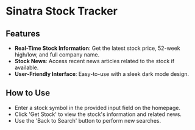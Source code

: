 # Sinatra Stock Tracker

## Features
- **Real-Time Stock Information**: Get the latest stock price, 52-week high/low, and full company name.
- **Stock News**: Access recent news articles related to the stock if available.
- **User-Friendly Interface**: Easy-to-use with a sleek dark mode design.

## How to Use
- Enter a stock symbol in the provided input field on the homepage.
- Click 'Get Stock' to view the stock's information and related news.
- Use the 'Back to Search' button to perform new searches.
